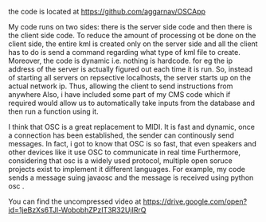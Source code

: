 the code is located at https://github.com/aggarnav/OSCApp

My code runs on two sides: there is the server side code and then there is the client side code. To reduce the amount of processing ot be done on the client side, the entire kml is created only on the server side and all the client has to do is send a command regarding what type of kml file to create. 
Moreover, the code is dynamic i.e. nothing is hardcode. for eg the ip address of the server is actually figured out each time it is run. So, instead of starting all servers on repsective localhosts, the server starts up on the actual network ip. Thus, allowing the client to send instructions from anywhere
Also, i have included some part of my CMS code which if required would allow us to automatically take inputs from the database and then run a function using it. 

I think that OSC is a great replacement to MIDI. It is fast and dynamic, once a connection has been established, the sender can continously send messages. In fact, i got to know that OSC is so fast, that even speakers and other devices like it use OSC to communicate in real time
Furthermore, considering that osc is a widely used protocol, multiple open soruce projects exist to implement it different languages. For example, my code sends a message suing javaosc and the message is received using python osc .

You can find the uncompressed video at https://drive.google.com/open?id=1jeBzXs6TJl-WobobhZPzIT3R32UjIRrQ

